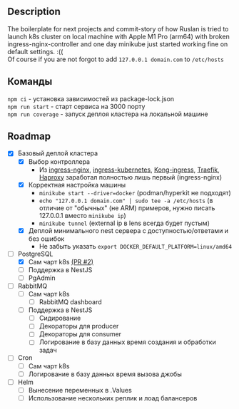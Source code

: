 ## Description

The boilerplate for next projects and commit-story of how Ruslan is tried to launch k8s cluster on local machine with Apple M1 Pro (arm64) with broken ingress-nginx-controller and one day minikube just started working fine on default settings. :((  
Of course if you are not forgot to add `127.0.0.1 domain.com` to `/etc/hosts`

## Команды
`npm ci` - установка зависимостей из package-lock.json  
`npm run start` - старт сервиса на 3000 порту  
`npm run coverage` - запуск деплоя кластера на локальной машине  

## Roadmap
- [X] Базовый деплой кластера
    - [X] Выбор контроллера
      - Из [ingress-nginx](https://github.com/nginxinc/kubernetes-ingress), [ingress-kubernetes](https://github.com/kubernetes/ingress-nginx), [Kong-ingress](), [Traefik](https://github.com/traefik/traefik), [Haproxy](https://github.com/jcmoraisjr/haproxy-ingress) заработал полностью лишь первый (ingress-nginx) 
    - [X] Корректная настройка машины
      - `minikube start --driver=docker` (podman/hyperkit не подходят)
      - `echo "127.0.0.1 domain.com" | sudo tee -a /etc/hosts` (в отличие от "обычных" (не ARM) примеров, нужно писать 127.0.0.1 вместо `minikube ip`)
      - `minikube tunnel` (external ip в lens всегда будет пустым)
    - [X] Деплой минимального nest сервера с доступностью/ответами и без ошибок
      - Не забыть указать `export DOCKER_DEFAULT_PLATFORM=linux/amd64`
- [ ] PostgreSQL
    - [X] Сам чарт k8s [(PR #2)](https://github.com/Mauzzz0/kuber-nest-arm64/pull/2)
    - [ ] Поддержка в NestJS
    - [ ] PgAdmin
- [ ] RabbitMQ
    - [ ] Сам чарт k8s
        - [ ] RabbitMQ dashboard
    - [ ] Поддержка в NestJS
        - [ ] Сидирование
        - [ ] Декораторы для producer
        - [ ] Декораторы для consumer
        - [ ] Логирование в базу данных время создания и обработки задач
- [ ] Cron
    - [ ] Сам чарт k8s
    - [ ] Логирование в базу данных время вызова джобы
- [ ] Helm
    - [ ] Вынесение переменных в .Values
    - [ ] Использование нескольких реплик и лоад балансеров